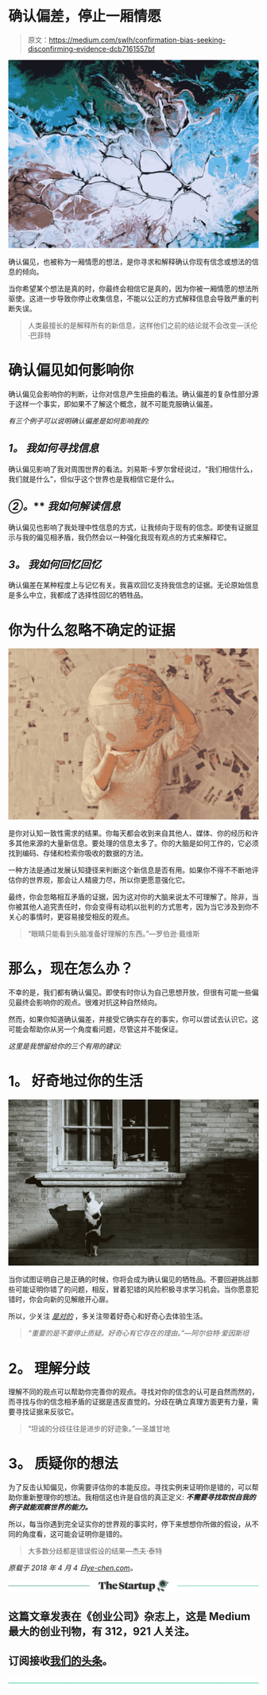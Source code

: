 # 确认偏差，停止一厢情愿

> 原文：<https://medium.com/swlh/confirmation-bias-seeking-disconfirming-evidence-dcb7161557bf>

![](img/db313ad7e67d4ef0ee8b18dc0f7dcba8.png)

确认偏见，也被称为一厢情愿的想法，是你寻求和解释确认你现有信念或想法的信息的倾向。

当你希望某个想法是真的时，你最终会相信它是真的，因为你被一厢情愿的想法所驱使。这进一步导致你停止收集信息，不能以公正的方式解释信息会导致严重的判断失误。

> 人类最擅长的是解释所有的新信息，这样他们之前的结论就不会改变—沃伦·巴菲特

# **确认偏见如何影响你**

确认偏见会影响你的判断，让你对信息产生扭曲的看法。确认偏差的复杂性部分源于这样一个事实，即如果不了解这个概念，就不可能克服确认偏差。

*有三个例子可以说明确认偏差是如何影响我的:*

## ***1。*** ***我如何寻找信息***

确认偏见影响了我对周围世界的看法。刘易斯·卡罗尔曾经说过，“我们相信什么，我们就是什么”，但似乎这个世界也是我相信它是什么。

## **②*。*** ***我如何解读信息***

确认偏见也影响了我处理中性信息的方式，让我倾向于现有的信念。即使有证据显示与我的偏见相矛盾，我仍然会以一种强化我现有观点的方式来解释它。

## ***3。*** ***我如何回忆回忆***

确认偏差在某种程度上与记忆有关。我喜欢回忆支持我信念的证据。无论原始信息是多么中立，我都成了选择性回忆的牺牲品。

# **你为什么忽略不确定的证据**

![](img/5cafcd3e25c5eba577423b26be2db95b.png)

是你对认知一致性需求的结果。你每天都会收到来自其他人、媒体、你的经历和许多其他来源的大量新信息。要处理的信息太多了。你的大脑是如何工作的，它必须找到编码、存储和检索你吸收的数据的方法。

一种方法是通过发展认知捷径来判断这个新信息是否有用。如果你不得不不断地评估你的世界观，那会让人精疲力尽，所以你更愿意强化它。

最终，你会忽略相互矛盾的证据，因为这对你的大脑来说太不可理解了。除非，当你被其他人追究责任时，你会变得有动机以批判的方式思考，因为当它涉及到你不关心的事情时，更容易接受相反的观点。

> “眼睛只能看到头脑准备好理解的东西。”—罗伯逊·戴维斯

# 那么，现在怎么办？

不幸的是，我们都有确认偏见。即使有时你认为自己思想开放，但很有可能一些偏见最终会影响你的观点。很难对抗这种自然倾向。

然而，如果你知道确认偏差，并接受它确实存在的事实，你可以尝试去认识它。这可能会帮助你从另一个角度看问题，尽管这并不能保证。

*这里是我想留给你的三个有用的建议:*

# **1。** **好奇地过你的生活**

![](img/d9aa26d87f2927f4137d0aaaa1b86513.png)

当你试图证明自己是正确的时候，你将会成为确认偏见的牺牲品。不要回避挑战那些可能证明你错了的问题，相反，冒着犯错的风险积极寻求学习机会。当你愿意犯错时，你会向新的见解敞开心扉。

所以，少关注 [*是对的*](https://ye-chen.com/the-bitter-taste-of-being-right/) ，多关注带着好奇心和好奇心去体验生活。

> *“重要的是不要停止质疑。好奇心有它存在的理由。”—阿尔伯特·爱因斯坦*

# **2。** **理解分歧**

理解不同的观点可以帮助你完善你的观点。寻找对你的信念的认可是自然而然的，而寻找与你的信念相矛盾的证据是违反直觉的。分歧在确立真理方面更有力量，需要寻找证据来反驳它。

> “坦诚的分歧往往是进步的好迹象。”—圣雄甘地

# **3。** **质疑你的想法**

为了反击认知偏见，你需要评估你的本能反应。寻找实例来证明你是错的，可以帮助你重新整理你的想法。我相信这也许是自信的真正定义: ***不需要寻找取悦自我的例子就能观察世界的能力。***

所以，每当你遇到完全证实你的世界观的事实时，停下来想想你所做的假设，从不同的角度看，这可能会证明你是错的。

> 大多数分歧都是错误假设的结果—杰夫·泰特

*原载于 2018 年 4 月 4 日*[*ye-chen.com*](https://ye-chen.com/confirmation-bias-seeking-disconfirming-evidence/)*。*

[![](img/308a8d84fb9b2fab43d66c117fcc4bb4.png)](https://medium.com/swlh)

## 这篇文章发表在《创业公司》杂志上，这是 Medium 最大的创业刊物，有 312，921 人关注。

## 订阅接收[我们的头条](http://growthsupply.com/the-startup-newsletter/)。

[![](img/b0164736ea17a63403e660de5dedf91a.png)](https://medium.com/swlh)